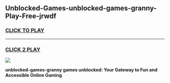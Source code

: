 
## Unblocked-Games-unblocked-games-granny-Play-Free-jrwdf
<h3>
<a href="https://premium76.site?title=unblocked-games-granny&ref=09A">CLICK TO PLAY</a></h3>
<hr>

<h3>
<a href="https://premium76.site?title=unblocked-games-granny&ref=09A">CLICK 2 PLAY</a>
  
</h3>

<a href="https://premium76.site?title=unblocked-games-granny&ref=09A"><img src="https://clearcache.store/games.png"></a>


**unblocked-games-granny games unblocked: Your Gateway to Fun and Accessible Online Gaming**
